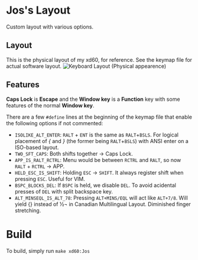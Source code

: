 # Jos's Layout

Custom layout with various options.

## Layout
This is the physical layout of my xd60, for reference. See the keymap file for actual software layout.
![Keyboard Layout (Physical appearence)](https://i.imgur.com/BMWtAqT.png "Physical Layout")

## Features
**Caps Lock** is **Escape** and the **Window key** is a **Function** key with some features of the normal **Window key**.

There are a few `#define` lines at the beginning of the keymap file that enable the following options if not commented:
- `ISOLIKE_ALT_ENTER`: `RALT` + `ENT` is the same as `RALT`+`BSLS`. For logical placement of *{* and *}* (the former being `RALT`+`BSLS`) with ANSI enter on a ISO-based layout.
- `TWO_SFT_CAPS`: Both shifts together → Caps Lock.
- `APP_IS_RALT_RCTRL`: Menu would be between `RCTRL` and `RALT`, so now `RALT` + `RCTRL` → APP.
- `HELD_ESC_IS_SHIFT`: Holding `ESC` → `SHIFT`. It always register shift when pressing `ESC`. Useful for VIM.
- `BSPC_BLOCKS_DEL`: If `BSPC` is held, we disable `DEL`. To avoid acidental presses of `DEL` with split backspace key. 
- `ALT_MINSEQL_IS_ALT_78`: Pressing `ALT+MINS/EQL` will act like `ALT+7/8`. Will yield {} instead of ½¬ in Canadian Multilingual Layout. Diminished finger stretching. 


# Build
To build, simply run `make xd60:Jos`
